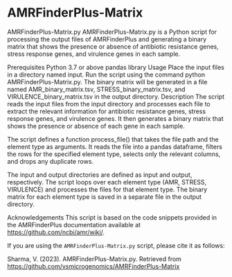 # AMRFinderPlus-Matrix

AMRFinderPlus-Matrix.py
AMRFinderPlus-Matrix.py is a Python script for processing the output files of AMRFinderPlus and generating a binary matrix that shows the presence or absence of antibiotic resistance genes, stress response genes, and virulence genes in each sample.

Prerequisites
Python 3.7 or above
pandas library
Usage
Place the input files in a directory named input.
Run the script using the command python AMRFinderPlus-Matrix.py.
The binary matrix will be generated in a file named AMR_binary_matrix.tsv, STRESS_binary_matrix.tsv, and VIRULENCE_binary_matrix.tsv in the output directory.
Description
The script reads the input files from the input directory and processes each file to extract the relevant information for antibiotic resistance genes, stress response genes, and virulence genes. It then generates a binary matrix that shows the presence or absence of each gene in each sample.

The script defines a function process_file() that takes the file path and the element type as arguments. It reads the file into a pandas dataframe, filters the rows for the specified element type, selects only the relevant columns, and drops any duplicate rows.

The input and output directories are defined as input and output, respectively. The script loops over each element type (AMR, STRESS, VIRULENCE) and processes the files for that element type. The binary matrix for each element type is saved in a separate file in the output directory.

Acknowledgements
This script is based on the code snippets provided in the AMRFinderPlus documentation available at https://github.com/ncbi/amr/wiki/.

If you are using the `AMRFinderPlus-Matrix.py` script, please cite it as follows:

Sharma, V. (2023). AMRFinderPlus-Matrix.py. Retrieved from https://github.com/vsmicrogenomics/AMRFinderPlus-Matrix

